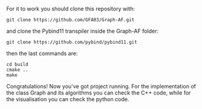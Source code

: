 For it to work you should clone this repository with:
```
git clone https://github.com/GFA03/Graph-AF.git
```
and clone the Pybind11 transpiler inside the Graph-AF folder:
```
git clone https://github.com/pybind/pybind11.git
```
then the last commands are:
```
cd build
cmake ..
make
```
Congratulations! Now you've got project running. For the implementation of the class Graph and its algorithms you can check the C++ code, while for the visualisation you can check the python code.
